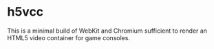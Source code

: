 # h5vcc
This is a minimal build of WebKit and Chromium sufficient to render an HTML5 video container for game consoles.
